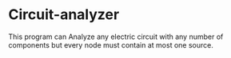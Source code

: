 # Circuit-analyzer
This program can Analyze any electric circuit with any number of components but every node must contain at most one source.
